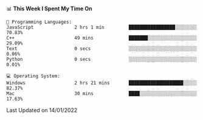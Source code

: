 
<!--START_SECTION:waka-->
📊 **This Week I Spent My Time On** 

```text
💬 Programming Languages: 
JavaScript               2 hrs 1 min         █████████████████░░░░░░░░   70.83% 
C++                      49 mins             ███████░░░░░░░░░░░░░░░░░░   29.09% 
Text                     0 secs              ░░░░░░░░░░░░░░░░░░░░░░░░░   0.06% 
Python                   0 secs              ░░░░░░░░░░░░░░░░░░░░░░░░░   0.01%

💻 Operating System: 
Windows                  2 hrs 21 mins       ████████████████████░░░░░   82.37% 
Mac                      30 mins             ████░░░░░░░░░░░░░░░░░░░░░   17.63%

```


 Last Updated on 14/01/2022
<!--END_SECTION:waka-->
